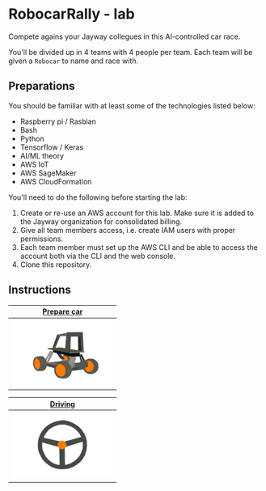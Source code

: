 # RobocarRally - lab

Compete agains your Jayway collegues in this AI-controlled car race.

You'll be divided up in 4 teams with 4 people per team. Each team will be given a `Robocar` to name and race with.

## Preparations

You should be familiar with at least some of the technologies listed below:

- Raspberry pi / Rasbian
- Bash
- Python
- Tensorflow / Keras
- AI/ML theory
- AWS IoT
- AWS SageMaker
- AWS CloudFormation

You'll need to do the following before starting the lab:

1. Create or re-use an AWS account for this lab. Make sure it is added to the Jayway organization for consolidated billing.
1. Give all team members access, i.e. create IAM users with proper permissions.
1. Each team member must set up the AWS CLI and be able to access the account both via the CLI and the web console.
1. Clone this repository.

## Instructions

| [Prepare car](docs/PREPARE-CAR.md)          |
|     :---:                                   |
| <img src="docs/donkey-car.jpg" width="200"> |

| [Driving](docs/DRIVE-CAR.md)                    |
|     :---:                                       |
| <img src="docs/steering-wheel.jpg" width="200"> |